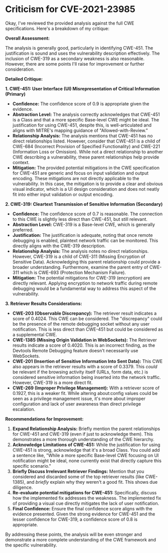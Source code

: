# Criticism for CVE-2021-23985

Okay, I've reviewed the provided analysis against the full CWE specifications. Here's a breakdown of my critique:

**Overall Assessment:**

The analysis is generally good, particularly in identifying CWE-451. The justification is sound and uses the vulnerability description effectively. The inclusion of CWE-319 as a secondary weakness is also reasonable. However, there are some points I'll raise for improvement or further consideration.

**Detailed Critique:**

**1. CWE-451: User Interface (UI) Misrepresentation of Critical Information (Primary)**

*   **Confidence:** The confidence score of 0.9 is appropriate given the evidence.
*   **Abstraction Level:** The analysis correctly acknowledges that CWE-451 is a Class and that a more specific Base-level CWE might be ideal. The justification for using CWE-451, despite this, is well-articulated and aligns with MITRE's mapping guidance of "Allowed-with-Review."
*   **Relationship Analysis:** The analysis mentions that CWE-451 has no direct relationships listed. However, consider that CWE-451 is a child of CWE-684 (Incorrect Provision of Specified Functionality) and CWE-221 (Information Loss or Omission). While not a direct relationship to another CWE describing a vulnerability, these parent relationships help provide context.
*   **Mitigation:** The provided potential mitigations in the CWE specification for CWE-451 are generic and focus on input validation and output encoding. These mitigations are not directly applicable to the vulnerability. In this case, the mitigation is to provide a clear and obvious visual indicator, which is a UI design consideration and does not neatly fit into either input validation or output encoding.

**2. CWE-319: Cleartext Transmission of Sensitive Information (Secondary)**

*   **Confidence:** The confidence score of 0.7 is reasonable. The connection to this CWE is slightly less direct than CWE-451, but still relevant.
*   **Abstraction Level:** CWE-319 is a Base-level CWE, which is generally preferred.
*   **Justification:** The justification is adequate, noting that once remote debugging is enabled, plaintext network traffic can be monitored. This directly aligns with the CWE-319 description.
*   **Relationship Analysis:** The analysis notes no direct relationships.  However, CWE-319 is a child of CWE-311 (Missing Encryption of Sensitive Data). Acknowledging this parent relationship could provide a broader understanding. Furthermore, examine the parent entry of CWE-311 which is CWE-693 (Protection Mechanism Failure).
*   **Mitigation:** The potential mitigations for CWE-319 (encryption) are directly relevant. Applying encryption to network traffic during remote debugging would be a fundamental way to address this aspect of the vulnerability.

**3. Retriever Results Considerations:**

*   **CWE-203 (Observable Discrepancy):** The retriever result indicates a score of 0.4024. This CWE can be considered. The "discrepancy" could be the presence of the remote debugging socket without any user notification. This is less direct than CWE-451 but could be considered as a supplemental CWE.
*   **CWE-1385 (Missing Origin Validation in WebSockets):** The Retriever results indicate a score of 0.4020. This is an incorrect finding, as the Devtools Remote Debugging feature doesn't necessarily use WebSockets.
*   **CWE-201 (Insertion of Sensitive Information Into Sent Data):** This CWE also appears in the retriever results with a score of 0.3379. This *could* be relevant if the browsing activity itself (URLs, form data, etc.) is considered sensitive information being inserted into the network traffic. However, CWE-319 is a more direct fit.
*   **CWE-269 (Improper Privilege Management):** With a retriever score of 0.1927, this is a weaker fit. While altering about:config values could be seen as a privilege management issue, it's more about improper configuration and lack of user awareness than direct privilege escalation.

**Recommendations for Improvement:**

1.  **Expand Relationship Analysis:** Briefly mention the parent relationships for CWE-451 and CWE-319 (even if just to acknowledge them). This demonstrates a more thorough understanding of the CWE hierarchy.
2.  **Acknowledge Limitations of CWE-451:** While the justification for using CWE-451 is strong, acknowledge that it's a broad Class. You could add a sentence like, "While a more specific Base-level CWE focusing on UI notification might be ideal, none currently exist that directly capture this specific scenario."
3.  **Briefly Discuss Irrelevant Retriever Findings:** Mention that you considered and discarded some of the top retriever results (like CWE-1385), and *briefly* explain why they weren't a good fit. This shows due diligence.
4.  **Re-evaluate potential mitigations for CWE-451:** Specifically, discuss how the implemented fix addresses the weakness. The implemented fix of providing a visual cue directly mitigates the lack of user notification.
5.  **Final Confidence:** Ensure the final confidence score aligns with the evidence presented. Given the strong evidence for CWE-451 and the lesser confidence for CWE-319, a confidence score of 0.8 is appropriate.

By addressing these points, the analysis will be even stronger and demonstrate a more complete understanding of the CWE framework and the specific vulnerability.